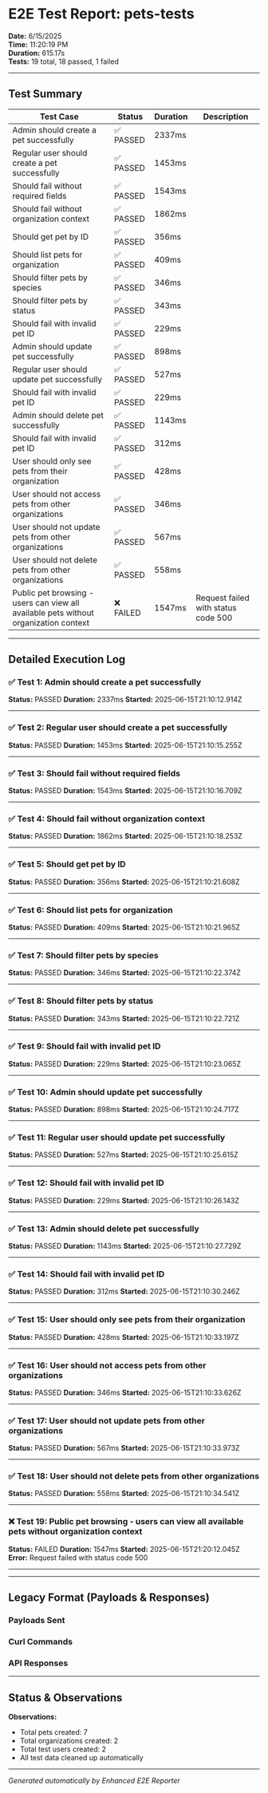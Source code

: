 # E2E Test Report: pets-tests

**Date:** 6/15/2025  
**Time:** 11:20:19 PM  
**Duration:** 615.17s  
**Tests:** 19 total, 18 passed, 1 failed  

---

## Test Summary

| Test Case | Status | Duration | Description |
|-----------|--------|----------|-------------|
| Admin should create a pet successfully | ✅ PASSED | 2337ms |  |
| Regular user should create a pet successfully | ✅ PASSED | 1453ms |  |
| Should fail without required fields | ✅ PASSED | 1543ms |  |
| Should fail without organization context | ✅ PASSED | 1862ms |  |
| Should get pet by ID | ✅ PASSED | 356ms |  |
| Should list pets for organization | ✅ PASSED | 409ms |  |
| Should filter pets by species | ✅ PASSED | 346ms |  |
| Should filter pets by status | ✅ PASSED | 343ms |  |
| Should fail with invalid pet ID | ✅ PASSED | 229ms |  |
| Admin should update pet successfully | ✅ PASSED | 898ms |  |
| Regular user should update pet successfully | ✅ PASSED | 527ms |  |
| Should fail with invalid pet ID | ✅ PASSED | 229ms |  |
| Admin should delete pet successfully | ✅ PASSED | 1143ms |  |
| Should fail with invalid pet ID | ✅ PASSED | 312ms |  |
| User should only see pets from their organization | ✅ PASSED | 428ms |  |
| User should not access pets from other organizations | ✅ PASSED | 346ms |  |
| User should not update pets from other organizations | ✅ PASSED | 567ms |  |
| User should not delete pets from other organizations | ✅ PASSED | 558ms |  |
| Public pet browsing - users can view all available pets without organization context | ❌ FAILED | 1547ms | Request failed with status code 500 |

---

## Detailed Execution Log

### ✅ Test 1: Admin should create a pet successfully

**Status:** PASSED
**Duration:** 2337ms
**Started:** 2025-06-15T21:10:12.914Z

---

### ✅ Test 2: Regular user should create a pet successfully

**Status:** PASSED
**Duration:** 1453ms
**Started:** 2025-06-15T21:10:15.255Z

---

### ✅ Test 3: Should fail without required fields

**Status:** PASSED
**Duration:** 1543ms
**Started:** 2025-06-15T21:10:16.709Z

---

### ✅ Test 4: Should fail without organization context

**Status:** PASSED
**Duration:** 1862ms
**Started:** 2025-06-15T21:10:18.253Z

---

### ✅ Test 5: Should get pet by ID

**Status:** PASSED
**Duration:** 356ms
**Started:** 2025-06-15T21:10:21.608Z

---

### ✅ Test 6: Should list pets for organization

**Status:** PASSED
**Duration:** 409ms
**Started:** 2025-06-15T21:10:21.965Z

---

### ✅ Test 7: Should filter pets by species

**Status:** PASSED
**Duration:** 346ms
**Started:** 2025-06-15T21:10:22.374Z

---

### ✅ Test 8: Should filter pets by status

**Status:** PASSED
**Duration:** 343ms
**Started:** 2025-06-15T21:10:22.721Z

---

### ✅ Test 9: Should fail with invalid pet ID

**Status:** PASSED
**Duration:** 229ms
**Started:** 2025-06-15T21:10:23.065Z

---

### ✅ Test 10: Admin should update pet successfully

**Status:** PASSED
**Duration:** 898ms
**Started:** 2025-06-15T21:10:24.717Z

---

### ✅ Test 11: Regular user should update pet successfully

**Status:** PASSED
**Duration:** 527ms
**Started:** 2025-06-15T21:10:25.615Z

---

### ✅ Test 12: Should fail with invalid pet ID

**Status:** PASSED
**Duration:** 229ms
**Started:** 2025-06-15T21:10:26.143Z

---

### ✅ Test 13: Admin should delete pet successfully

**Status:** PASSED
**Duration:** 1143ms
**Started:** 2025-06-15T21:10:27.729Z

---

### ✅ Test 14: Should fail with invalid pet ID

**Status:** PASSED
**Duration:** 312ms
**Started:** 2025-06-15T21:10:30.246Z

---

### ✅ Test 15: User should only see pets from their organization

**Status:** PASSED
**Duration:** 428ms
**Started:** 2025-06-15T21:10:33.197Z

---

### ✅ Test 16: User should not access pets from other organizations

**Status:** PASSED
**Duration:** 346ms
**Started:** 2025-06-15T21:10:33.626Z

---

### ✅ Test 17: User should not update pets from other organizations

**Status:** PASSED
**Duration:** 567ms
**Started:** 2025-06-15T21:10:33.973Z

---

### ✅ Test 18: User should not delete pets from other organizations

**Status:** PASSED
**Duration:** 558ms
**Started:** 2025-06-15T21:10:34.541Z

---

### ❌ Test 19: Public pet browsing - users can view all available pets without organization context

**Status:** FAILED
**Duration:** 1547ms
**Started:** 2025-06-15T21:20:12.045Z
**Error:** Request failed with status code 500

---



---

## Legacy Format (Payloads & Responses)

### Payloads Sent


### Curl Commands


### API Responses


---

## Status & Observations



**Observations:**
- Total pets created: 7
- Total organizations created: 2
- Total test users created: 2
- All test data cleaned up automatically

---
*Generated automatically by Enhanced E2E Reporter*
